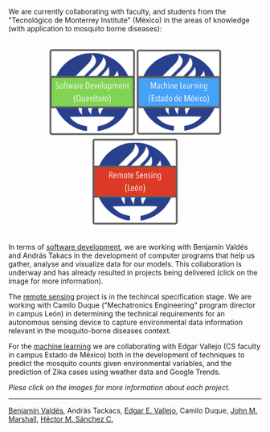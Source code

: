 We are currently collaborating with faculty, and students from the "Tecnológico de Monterrey Institute" (México)  in the areas of knowledge (with application to mosquito borne diseases):

<br>
<center>
  <a href="./ITESM.html"><img src="./media/btn_Qro.png" height="175px"></a><a href="./MachineLearning.html"><img src="./media/btn_Mex.png" height="175px"></a><a href="./EnvironmentalSensors.html"><img src="./media/btn_Leo.png" height="175px"></a>
</center>

<br>

In terms of [software development](./ITESM.html), we are working with Benjamín Valdés and András Takacs in the development of computer programs that help us gather, analyse and visualize data for our models. This collaboration is underway and has already resulted in projects being delivered (click on the image for more information).

The [remote sensing](./EnvironmentalSensors.html) project is in the techincal specification stage. We are working with Camilo Duque ("Mechatronics Engineering" program director in campus León) in determining the technical requirements for an autonomous sensing device to capture environmental data information relevant in the mosquito-borne diseases context.

For the [machine learning](./MachineLearning.html) we are collaborating with Edgar Vallejo (CS faculty in campus Estado de México) both in the development of techniques to predict the mosquito counts given environmental variables, and the prediction of Zika cases using weather data and Google Trends.

_Plese click on the images for more information about each project._

<hr>

<a href="https://www.researchgate.net/profile/Benjamin_Valdes">Benjamín Valdés</a>, András Tackacs, <a href="https://www.researchgate.net/profile/Edgar_Vallejo">Edgar E. Vallejo</a>, Camilo Duque, <a href="http://sph.berkeley.edu/john-marshall">John M. Marshall</a>, <a href="https://chipdelmal.github.io/">Héctor M. Sánchez C.</a>
